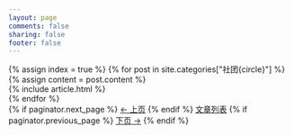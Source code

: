 ```yaml
---
layout: page
comments: false
sharing: false
footer: false
---
```


<div class="blog-index">
  {% assign index = true %}
  {% for post in site.categories["社团{circle}"] %}
  {% assign content = post.content %}
    <article>
     {% include article.html %}
    </article>
  {% endfor %}
    <div class="pagination">
      {% if paginator.next_page %}
        <a class="prev" href="{{paginator.next_page}}">&larr; 上页</a>
      {% endif %}
      <a href="/blog/archives">文章列表</a>
      {% if paginator.previous_page %}
        <a class="next" href="{{paginator.previous_page}}">下页 &rarr;</a>
      {% endif %}
    </div>
</div>

